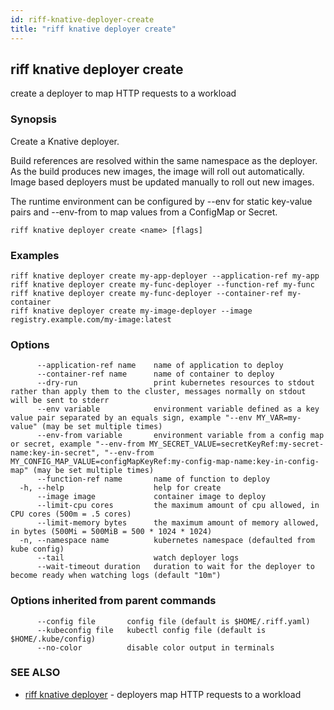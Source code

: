 ```yaml
---
id: riff-knative-deployer-create
title: "riff knative deployer create"
---
```

## riff knative deployer create

create a deployer to map HTTP requests to a workload

### Synopsis

Create a Knative deployer.

Build references are resolved within the same namespace as the deployer. As the
build produces new images, the image will roll out automatically. Image based
deployers must be updated manually to roll out new images.

The runtime environment can be configured by --env for static key-value pairs
and --env-from to map values from a ConfigMap or Secret.

```
riff knative deployer create <name> [flags]
```

### Examples

```
riff knative deployer create my-app-deployer --application-ref my-app
riff knative deployer create my-func-deployer --function-ref my-func
riff knative deployer create my-func-deployer --container-ref my-container
riff knative deployer create my-image-deployer --image registry.example.com/my-image:latest
```

### Options

```
      --application-ref name    name of application to deploy
      --container-ref name      name of container to deploy
      --dry-run                 print kubernetes resources to stdout rather than apply them to the cluster, messages normally on stdout will be sent to stderr
      --env variable            environment variable defined as a key value pair separated by an equals sign, example "--env MY_VAR=my-value" (may be set multiple times)
      --env-from variable       environment variable from a config map or secret, example "--env-from MY_SECRET_VALUE=secretKeyRef:my-secret-name:key-in-secret", "--env-from MY_CONFIG_MAP_VALUE=configMapKeyRef:my-config-map-name:key-in-config-map" (may be set multiple times)
      --function-ref name       name of function to deploy
  -h, --help                    help for create
      --image image             container image to deploy
      --limit-cpu cores         the maximum amount of cpu allowed, in CPU cores (500m = .5 cores)
      --limit-memory bytes      the maximum amount of memory allowed, in bytes (500Mi = 500MiB = 500 * 1024 * 1024)
  -n, --namespace name          kubernetes namespace (defaulted from kube config)
      --tail                    watch deployer logs
      --wait-timeout duration   duration to wait for the deployer to become ready when watching logs (default "10m")
```

### Options inherited from parent commands

```
      --config file       config file (default is $HOME/.riff.yaml)
      --kubeconfig file   kubectl config file (default is $HOME/.kube/config)
      --no-color          disable color output in terminals
```

### SEE ALSO

* [riff knative deployer](riff_knative_deployer.md)	 - deployers map HTTP requests to a workload

